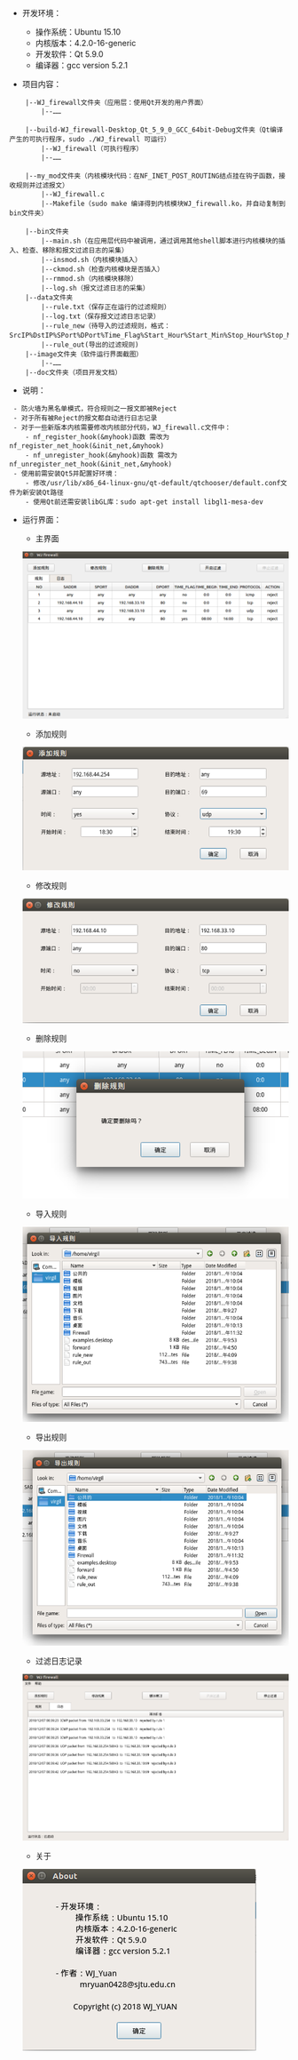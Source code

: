  - 开发环境：
	 - 操作系统：Ubuntu 15.10
	 - 内核版本：4.2.0-16-generic 
	 - 开发软件：Qt 5.9.0
	 - 编译器：gcc version 5.2.1

 - 项目内容：
```
    |--WJ_firewall文件夹（应用层：使用Qt开发的用户界面）
    	|--……

    |--build-WJ_firewall-Desktop_Qt_5_9_0_GCC_64bit-Debug文件夹（Qt编译产生的可执行程序，sudo ./WJ_firewall 可运行）
        |--WJ_firewall（可执行程序）
        |--……

    |--my_mod文件夹（内核模块代码：在NF_INET_POST_ROUTING结点挂在钩子函数，接收规则并过滤报文）
    	|--WJ_firewall.c
        |--Makefile（sudo make 编译得到内核模块WJ_firewall.ko，并自动复制到bin文件夹）

    |--bin文件夹
        |--main.sh（在应用层代码中被调用，通过调用其他shell脚本进行内核模块的插入、检查、移除和报文过滤日志的采集）
        |--insmod.sh（内核模块插入）
        |--ckmod.sh（检查内核模块是否插入）
        |--rmmod.sh（内核模块移除）
        |--log.sh（报文过滤日志的采集）
    |--data文件夹
        |--rule.txt（保存正在运行的过滤规则）
        |--log.txt（保存报文过滤日志记录）
        |--rule_new（待导入的过滤规则，格式：SrcIP%DstIP%SPort%DPort%Time_Flag%Start_Hour%Start_Min%Stop_Hour%Stop_Min%Protocol）
        |--rule_out(导出的过滤规则)
    |--image文件夹（软件运行界面截图）
    	|--……
    |--doc文件夹（项目开发文档）
```

 - 说明：
```
 - 防火墙为黑名单模式，符合规则之一报文即被Reject
 - 对于所有被Reject的报文都自动进行日志记录
 - 对于一些新版本内核需要修改内核部分代码，WJ_firewall.c文件中：
    - nf_register_hook(&myhook)函数 需改为 nf_register_net_hook(&init_net,&myhook)
    - nf_unregister_hook(&myhook)函数 需改为 nf_unregister_net_hook(&init_net,&myhook)
 - 使用前需安装Qt5并配置好环境：
    - 修改/usr/lib/x86_64-linux-gnu/qt-default/qtchooser/default.conf文件为新安装Qt路径
    - 使用Qt前还需安装libGL库：sudo apt-get install libgl1-mesa-dev
```

 - 运行界面：
 	 - 主界面

 	![Image text](/image/MainWindow.png)
 	 - 添加规则

 	![Image text](/image/AddRule.png)
 	 - 修改规则

 	![Image text](/image/ModifyRule.png)
 	 - 删除规则

 	![Image text](/image/DeleteRule.png)
 	 - 导入规则

 	![Image text](/image/ImportRule.png)
 	 - 导出规则

 	![Image text](/image/ExportRule.png)
 	 - 过滤日志记录

 	![Image text](/image/Log.png)
 	 - 关于

 	![Image text](/image/About.png)

